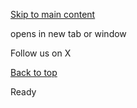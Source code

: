 [Skip to main content](https://www.pittsburghpa.gov/Site-Footer/Footer-Widgets/Share-Connect/Follow-us-on-X#main-content)

opens in new tab or window

Follow us on X

[Back to top](https://www.pittsburghpa.gov/Site-Footer/Footer-Widgets/Share-Connect/Follow-us-on-X#body-top)

Ready
